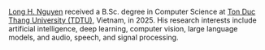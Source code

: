 <a href="https://www.linkedin.com/in/nguyen-hoang-long/">Long H. Nguyen</a> received a B.Sc. degree in Computer Science at <a href="https://tdtu.edu.vn/en">Ton Duc Thang University (TDTU)</a>, Vietnam, in 2025. His research interests include artificial intelligence, deep learning, computer vision, large language models, and audio, speech, and signal processing.